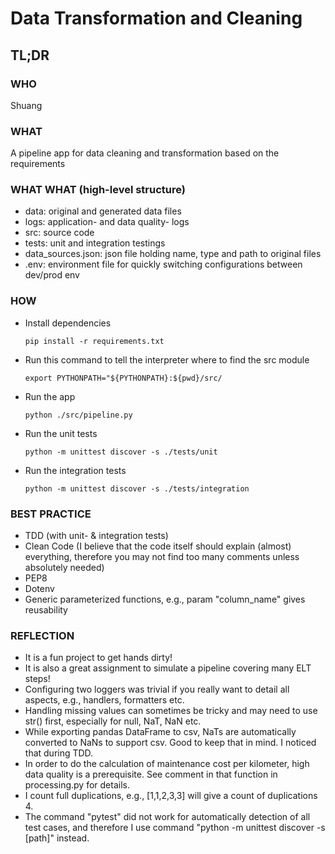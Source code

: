 # Data Transformation and Cleaning

## TL;DR

### WHO

Shuang

### WHAT

A pipeline app for data cleaning and transformation based on the requirements

### WHAT WHAT (high-level structure)

- data: original and generated data files
- logs: application- and data quality- logs
- src: source code
- tests: unit and integration testings
- data_sources.json: json file holding name, type and path to original files
- .env: environment file for quickly switching configurations between dev/prod env

### HOW

- Install dependencies

  ```pip install -r requirements.txt```

- Run this command to tell the interpreter where to find the src module

  ```export PYTHONPATH="${PYTHONPATH}:${pwd}/src/```

- Run the app

  ```python ./src/pipeline.py```
- Run the unit tests

  ```python -m unittest discover -s ./tests/unit```
- Run the integration tests

  ```python -m unittest discover -s ./tests/integration```

### BEST PRACTICE

- TDD (with unit- & integration tests)
- Clean Code (I believe that the code itself should explain (almost) everything,
  therefore you may not find too many comments unless absolutely needed)
- PEP8
- Dotenv
- Generic parameterized functions, e.g., param "column_name" gives reusability

### REFLECTION

- It is a fun project to get hands dirty!
- It is also a great assignment to simulate a pipeline covering many ELT steps!
- Configuring two loggers was trivial if you really want to detail all aspects, e.g.,
  handlers, formatters etc.
- Handling missing values can sometimes be tricky and may need to use str() first,
  especially for null, NaT, NaN etc.
- While exporting pandas DataFrame to csv, NaTs are automatically converted to NaNs to support csv.
  Good to keep that in mind. I noticed that during TDD.
- In order to do the calculation of maintenance cost per kilometer, high data quality is a prerequisite.
  See comment in that function in processing.py for details.
- I count full duplications, e.g., [1,1,2,3,3] will give a count of duplications 4.
- The command "pytest" did not work for automatically detection of all test cases, and therefore
  I use command "python -m unittest discover -s [path]" instead.
